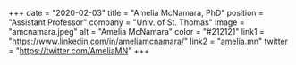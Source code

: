 +++ 
date = "2020-02-03" 
title = "Amelia McNamara, PhD" 
position = "Assistant Professor" 
company = "Univ. of St. Thomas" 
image = "amcnamara.jpeg" 
alt = "Amelia McNamara" 
color = "#212121" 
link1 = "https://www.linkedin.com/in/ameliamcnamara/" 
link2 = "amelia.mn"
twitter = "https://twitter.com/AmeliaMN"
+++